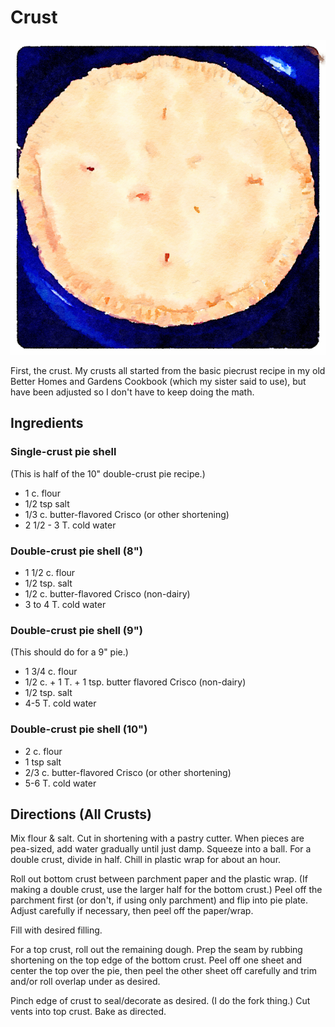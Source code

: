 # Crust

![watercolor pie](../images/piewc.png)

First, the crust.  My crusts all started from the basic  piecrust recipe in my old Better Homes and Gardens Cookbook (which my sister said to use), but have been adjusted so I don't have to keep doing the math. 

## Ingredients 

### Single-crust pie shell

(This is half of the 10" double-crust pie recipe.)

* 1 c. flour 
* 1/2 tsp salt 
* 1/3 c. butter-flavored Crisco (or other shortening) 
* 2 1/2 - 3 T. cold water

### Double-crust pie shell (8")

* 1 1/2 c. flour 
* 1/2 tsp. salt 
* 1/2 c. butter-flavored Crisco (non-dairy) 
* 3 to 4 T. cold water

### Double-crust pie shell (9")

(This should do for a 9" pie.)

* 1 3/4 c. flour 
* 1/2 c. + 1 T. + 1 tsp. butter flavored Crisco (non-dairy) 
* 1/2 tsp. salt 
* 4-5 T. cold water

### Double-crust pie shell (10")

* 2 c. flour 
* 1 tsp salt 
* 2/3 c. butter-flavored Crisco (or other shortening) 
* 5-6 T. cold water

## Directions (All Crusts)

Mix flour & salt. Cut in shortening with a pastry cutter. When pieces are pea-sized, add water gradually until just damp. Squeeze into a ball.  For a double crust, divide in half.  Chill in plastic wrap for about an hour. 

Roll out bottom crust between parchment paper and the plastic wrap.  (If making a double crust, use the larger half for the bottom crust.)  Peel off the parchment first (or don't, if using only parchment) and flip into pie plate.  Adjust carefully if necessary, then peel off the paper/wrap.

Fill with desired filling.

For a top crust, roll out the remaining dough.  Prep the seam by rubbing shortening on the top edge of the bottom crust.  Peel off one sheet and center the top over the pie, then peel the other sheet off carefully and trim and/or roll overlap under as desired.

Pinch edge of crust to seal/decorate as desired.  (I do the fork thing.)  Cut vents into top crust.  Bake as directed.
